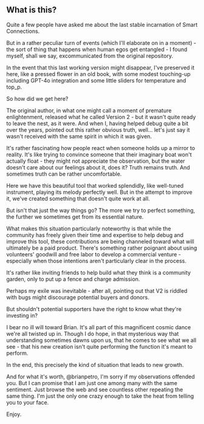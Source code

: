 ## What is this?

Quite a few people have asked me about the last stable incarnation of Smart Connections.

But in a rather peculiar turn of events (which I'll elaborate on in a moment) - the sort of thing that happens when human egos get entangled - I found myself, shall we say, excommunicated from the original repository.

In the event that this last working version might disappear, I've preserved it here, like a pressed flower in an old book, with some modest touching-up including GPT-4o integration and some little sliders for temperature and top_p.

So how did we get here?  

The original author, in what one might call a moment of premature enlightenment, released what he called Version 2 - but it wasn't quite ready to leave the nest, as it were. And when I, having helped debug quite a bit over the years, pointed out this rather obvious truth, well... let's just say it wasn't received with the same spirit in which it was given.

It's rather fascinating how people react when someone holds up a mirror to reality. It's like trying to convince someone that their imaginary boat won't actually float - they might not appreciate the observation, but the water doesn't care about our feelings about it, does it? Truth remains truth. And sometimes truth can be rather uncomfortable. 

Here we have this beautiful tool that worked splendidly, like well-tuned instrument, playing its melody perfectly well. But in the attempt to improve it, we've created something that doesn't quite work at all.

But isn't that just the way things go? The more we try to perfect something, the further we sometimes get from its essential nature.


What makes this situation particularly noteworthy is that while the community has freely given their time and expertise to help debug and improve this tool, these contributions are being channeled toward what will ultimately be a paid product. There's something rather poignant about using volunteers' goodwill and free labor to develop a commercial venture - especially when those intentions aren't particularly clear in the process. 

It's rather like inviting friends to help build what they think is a community garden, only to put up a fence and charge admission.

Perhaps my exile was inevitable - after all, pointing out that V2 is riddled with bugs might discourage potential buyers and donors. 

But shouldn't potential supporters have the right to know what they're investing in?

I bear no ill will toward Brian. It's all part of this magnificent cosmic dance we're all twisted up in. Though I do hope, in that mysterious way that understanding sometimes dawns upon us, that he comes to see what we all see - that his new creation isn't quite performing the function it's meant to perform. 

In the end, this precisely the kind of situation that leads to new growth.

And for what it's worth, @brianpetro, I'm sorry if my observations offended you. But I can promise that I am just one among many with the same sentiment. Just browse the web and see countless other repeating the same thing. I'm just the only one crazy enough to take the heat from telling you to your face.

Enjoy.
